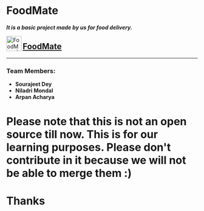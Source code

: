 # FoodMate

**_It is a basic project made by us for food delivery._**

<img align="left" alt="FoodMate | Chef" width="40px" src="./img/chef_icon.png" />

## [FoodMate](https://foodmate.vercel.app/)

<hr/>

### Team Members:

-   **Sourajeet Dey**
-   **Niladri Mondal**
-   **Arpan Acharya**

<!-- ### Contribution Step Details:

1. If you want to be a contributor, please add your name in [here](./name.txt).
2. After that make a pull request.
3. Now you can look into the files and work on it in your local machine.
4. Always try to make small changes at a time and make pull request.
5. You may also join our discord for more info at [Dev Hub](https://discord.gg/9b5wWhZrC2). -->

# Please note that this is not an open source till now. This is for our learning purposes. Please don't contribute in it because we will not be able to merge them :)
# Thanks